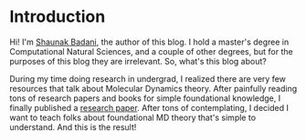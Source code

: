 # Introduction

Hi! I'm [Shaunak Badani](https://shaunak-badani.github.io/), the author of this blog. I hold a master's degree in Computational Natural Sciences, and a couple of other degrees, but for the purposes of this blog they are irrelevant. So, what's this blog about? 

During my time doing research in undergrad, I realized there are very few resources that talk about Molecular Dynamics theory. After painfully reading tons of research papers and books for simple foundational knowledge, I finally published a [research paper](https://pubs.aip.org/aip/jcp/article-abstract/157/18/184102/2841995/Enhanced-sampling-using-replica-exchange-with?redirectedFrom=fulltext). After tons of contemplating, I decided I want to teach folks about foundational MD theory that's simple to understand. And this is the result!
